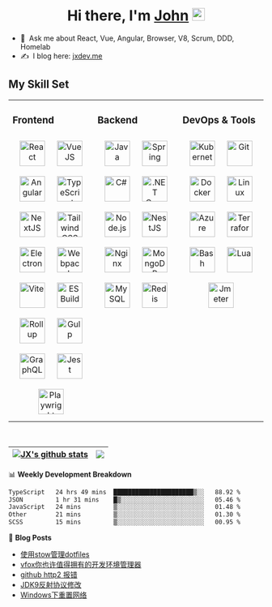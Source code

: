 <div align="center">
   <h1>Hi there, I'm <a href="https://www.linkedin.com/in/john-x-b26a9b251/">John</a> <img src="https://media.giphy.com/media/hvRJCLFzcasrR4ia7z/giphy.gif" width="25px"> </h1>
</div>

- 💬 &nbsp;Ask me about React, Vue, Angular, Browser, V8, Scrum, DDD, Homelab
- ✍️ &nbsp;I blog here: [jxdev.me](https://www.jxdev.me/)
<!-- - 📫 &nbsp;How to reach me: [LinkedIn](https://www.linkedin.com/in/john-x-b26a9b251/) -->
<!-- - 🔭 &nbsp;I’m currently working on [Ploger](https://www.github-trends.dev/) & [GitHub Ranking](https://www.github-ranking.dev/) -->

## My Skill Set

<!-- svg found: https://www.svgrepo.com/ -->

<table>
   <tr>
   
   <td valign="top" width="33%">

### Frontend
<div align="center">
   <img style="margin: 10px" src="https://profilinator.rishav.dev/skills-assets/react-original-wordmark.svg" alt="React" height="50" />
   <img style="margin: 10px" src="https://profilinator.rishav.dev/skills-assets/vuejs-original-wordmark.svg" alt="VueJS" height="50" />
   <img style="margin: 10px" src="https://profilinator.rishav.dev/skills-assets/angularjs-original.svg" alt="Angular" height="50" />
   <img style="margin: 10px" src="https://profilinator.rishav.dev/skills-assets/typescript-original.svg" alt="TypeScript" height="50" />
   <img style="margin: 10px" src="https://profilinator.rishav.dev/skills-assets/nextjs.png" alt="NextJS" height="50" />
   <img style="margin: 10px" src="https://profilinator.rishav.dev/skills-assets/tailwindcss.svg" alt="TailwindCSS" height="50" />
   <img style="margin: 10px" src="https://profilinator.rishav.dev/skills-assets/electron-original.svg" alt="Electron" height="50" />
   <img style="margin: 10px" src="https://profilinator.rishav.dev/skills-assets/webpack-original.svg" alt="Webpack" height="50" />
   <img style="margin: 10px" src="https://www.svgrepo.com/show/374167/vite.svg" alt="Vite" height="50" />
   <img style="margin: 10px" src="https://www.svgrepo.com/show/353710/esbuild.svg" alt="ESBuild" height="50" />
   <img style="margin: 10px" src="https://www.svgrepo.com/show/439305/rollup.svg" alt="Rollup" height="50" />
   <img style="margin: 10px" src="https://profilinator.rishav.dev/skills-assets/gulp-plain.svg" alt="Gulp" height="50" />
   <img style="margin: 10px" src="https://profilinator.rishav.dev/skills-assets/graphql.png" alt="GraphQL" height="50" />
   <img style="margin: 10px" src="https://profilinator.rishav.dev/skills-assets/jest.svg" alt="Jest" height="50" />
   <img style="margin: 10px" src="https://playwright.dev/img/playwright-logo.svg" alt="Playwright" height="50" />
</div>

   </td>
   
   <td valign="top" width="33%">

### Backend
<div align="center">
<img style="margin: 10px" src="https://profilinator.rishav.dev/skills-assets/java-original-wordmark.svg" alt="Java" height="50" />
<img style="margin: 10px" src="https://profilinator.rishav.dev/skills-assets/springio-icon.svg" alt="Spring" height="50" />
<img style="margin: 10px" src="https://profilinator.rishav.dev/skills-assets/csharp-original.svg" alt="C#" height="50" />
<img style="margin: 10px" src="https://profilinator.rishav.dev/skills-assets/dotnetcore.png" alt=".NET Core" height="50" />
<img style="margin: 10px" src="https://profilinator.rishav.dev/skills-assets/nodejs-original-wordmark.svg" alt="Node.js" height="50" />
<img style="margin: 10px" src="https://profilinator.rishav.dev/skills-assets/nestjs.svg" alt="NestJS" height="50" />
<img style="margin: 10px" src="https://profilinator.rishav.dev/skills-assets/nginx-original.svg" alt="Nginx" height="50" />
<img style="margin: 10px" src="https://profilinator.rishav.dev/skills-assets/mongodb-original-wordmark.svg" alt="MongoDB" height="50" />
<img style="margin: 10px" src="https://profilinator.rishav.dev/skills-assets/mysql-original-wordmark.svg" alt="MySQL" height="50" />
<img style="margin: 10px" src="https://profilinator.rishav.dev/skills-assets/redis-original-wordmark.svg" alt="Redis" height="50" />
</div>

   </td>
   
   <td valign="top" width="33%">

### DevOps & Tools
<div align="center">
<img style="margin: 10px" src="https://profilinator.rishav.dev/skills-assets/kubernetes-icon.svg" alt="Kubernetes" height="50" />
<img style="margin: 10px" src="https://profilinator.rishav.dev/skills-assets/git-scm-icon.svg" alt="Git" height="50" />
<img style="margin: 10px" src="https://profilinator.rishav.dev/skills-assets/docker-original-wordmark.svg" alt="Docker" height="50" />
<img style="margin: 10px" src="https://profilinator.rishav.dev/skills-assets/linux-original.svg" alt="Linux" height="50" />
<img style="margin: 10px" src="https://profilinator.rishav.dev/skills-assets/microsoft_azure-icon.svg" alt="Azure" height="50" />
<img style="margin: 10px" src="https://profilinator.rishav.dev/skills-assets/terraformio-icon.svg" alt="Terraform" height="50" />
<img style="margin: 10px" src="https://www.svgrepo.com/show/353475/bash.svg" alt="Bash" height="50" />
<img style="margin: 10px" src="https://www.svgrepo.com/show/373817/lua.svg" alt="Lua" height="50" />
<img style="margin: 10px" src="https://www.svgrepo.com/show/329945/apachejmeter.svg" alt="Jmeter" height="50" />
</div>

   </td>
   
   </tr>
</table>

<br/>

<!-- [![My Skills](https://skillicons.dev/icons?i=angular,vue,react,electron,lit,nextjs,tailwind,cs,dotnet,java,spring,azure,terraform,docker,kubernetes)](https://skillicons.dev) -->

| <a href="https://github.com/anuraghazra/github-readme-stats"><img align="center" src="https://git-stats-navy.vercel.app/api?username=johnxu16&show_icons=true&include_all_commits=true&theme=buefy&hide_border=true" alt="JX's github stats" /></a> | <a href="https://github.com/anuraghazra/github-readme-stats"><img align="center" src="https://git-stats-navy.vercel.app/api/top-langs/?username=johnxu16&layout=compact&theme=buefy&hide_border=true" /></a> |
| ------------- | ------------- |

📊 **Weekly Development Breakdown**
<!--START_SECTION:waka-->

```txt
TypeScript   24 hrs 49 mins  ██████████████████████▒░░   88.92 %
JSON         1 hr 31 mins    █▒░░░░░░░░░░░░░░░░░░░░░░░   05.46 %
JavaScript   24 mins         ▒░░░░░░░░░░░░░░░░░░░░░░░░   01.48 %
Other        21 mins         ▒░░░░░░░░░░░░░░░░░░░░░░░░   01.30 %
SCSS         15 mins         ▒░░░░░░░░░░░░░░░░░░░░░░░░   00.95 %
```

<!--END_SECTION:waka-->

<!--
[![John's github stats](https://github-readme-stats-johnxu77.vercel.app/api?username=johnxu16&theme=dark)](https://github.com/johnxu77/github-readme-stats)
-->

📙 **Blog Posts**
<!-- BLOG-POST-LIST:START -->
- [使用stow管理dotfiles](https://www.jxdev.me/blog/stow)
- [vfox你也许值得拥有的开发环境管理器](https://www.jxdev.me/blog/vfox)
- [github http2 报错](https://www.jxdev.me/blog/github-http2-error)
- [JDK9反射协议修改](https://www.jxdev.me/blog/jdk9-reflect-policy-changed)
- [Windows下重置网络](https://www.jxdev.me/blog/net-reset)
<!-- BLOG-POST-LIST:END -->
